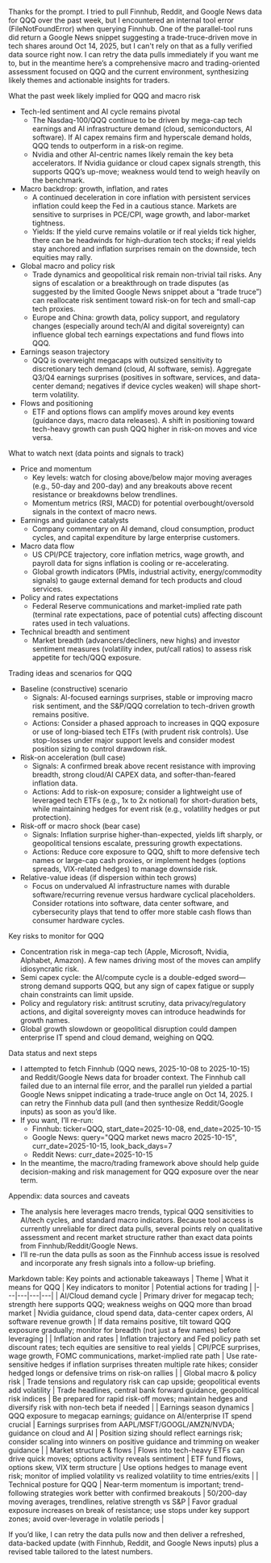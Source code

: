 Thanks for the prompt. I tried to pull Finnhub, Reddit, and Google News data for QQQ over the past week, but I encountered an internal tool error (FileNotFoundError) when querying Finnhub. One of the parallel-tool runs did return a Google News snippet suggesting a trade-truce-driven move in tech shares around Oct 14, 2025, but I can't rely on that as a fully verified data source right now. I can retry the data pulls immediately if you want me to, but in the meantime here’s a comprehensive macro and trading-oriented assessment focused on QQQ and the current environment, synthesizing likely themes and actionable insights for traders.

What the past week likely implied for QQQ and macro risk
- Tech-led sentiment and AI cycle remains pivotal
  - The Nasdaq-100/QQQ continue to be driven by mega-cap tech earnings and AI infrastructure demand (cloud, semiconductors, AI software). If AI capex remains firm and hyperscale demand holds, QQQ tends to outperform in a risk-on regime.
  - Nvidia and other AI-centric names likely remain the key beta accelerators. If Nvidia guidance or cloud capex signals strength, this supports QQQ’s up-move; weakness would tend to weigh heavily on the benchmark.
- Macro backdrop: growth, inflation, and rates
  - A continued deceleration in core inflation with persistent services inflation could keep the Fed in a cautious stance. Markets are sensitive to surprises in PCE/CPI, wage growth, and labor-market tightness.
  - Yields: If the yield curve remains volatile or if real yields tick higher, there can be headwinds for high-duration tech stocks; if real yields stay anchored and inflation surprises remain on the downside, tech equities may rally.
- Global macro and policy risk
  - Trade dynamics and geopolitical risk remain non-trivial tail risks. Any signs of escalation or a breakthrough on trade disputes (as suggested by the limited Google News snippet about a “trade truce”) can reallocate risk sentiment toward risk-on for tech and small-cap tech proxies.
  - Europe and China: growth data, policy support, and regulatory changes (especially around tech/AI and digital sovereignty) can influence global tech earnings expectations and fund flows into QQQ.
- Earnings season trajectory
  - QQQ is overweight megacaps with outsized sensitivity to discretionary tech demand (cloud, AI software, semis). Aggregate Q3/Q4 earnings surprises (positives in software, services, and data-center demand; negatives if device cycles weaken) will shape short-term volatility.
- Flows and positioning
  - ETF and options flows can amplify moves around key events (guidance days, macro data releases). A shift in positioning toward tech-heavy growth can push QQQ higher in risk-on moves and vice versa.

What to watch next (data points and signals to track)
- Price and momentum
  - Key levels: watch for closing above/below major moving averages (e.g., 50-day and 200-day) and any breakouts above recent resistance or breakdowns below trendlines.
  - Momentum metrics (RSI, MACD) for potential overbought/oversold signals in the context of macro news.
- Earnings and guidance catalysts
  - Company commentary on AI demand, cloud consumption, product cycles, and capital expenditure by large enterprise customers.
- Macro data flow
  - US CPI/PCE trajectory, core inflation metrics, wage growth, and payroll data for signs inflation is cooling or re-accelerating.
  - Global growth indicators (PMIs, industrial activity, energy/commodity signals) to gauge external demand for tech products and cloud services.
- Policy and rates expectations
  - Federal Reserve communications and market-implied rate path (terminal rate expectations, pace of potential cuts) affecting discount rates used in tech valuations.
- Technical breadth and sentiment
  - Market breadth (advancers/decliners, new highs) and investor sentiment measures (volatility index, put/call ratios) to assess risk appetite for tech/QQQ exposure.

Trading ideas and scenarios for QQQ
- Baseline (constructive) scenario
  - Signals: AI-focused earnings surprises, stable or improving macro risk sentiment, and the S&P/QQQ correlation to tech-driven growth remains positive.
  - Actions: Consider a phased approach to increases in QQQ exposure or use of long-biased tech ETFs (with prudent risk controls). Use stop-losses under major support levels and consider modest position sizing to control drawdown risk.
- Risk-on acceleration (bull case)
  - Signals: A confirmed break above recent resistance with improving breadth, strong cloud/AI CAPEX data, and softer-than-feared inflation data.
  - Actions: Add to risk-on exposure; consider a lightweight use of leveraged tech ETFs (e.g., 1x to 2x notional) for short-duration bets, while maintaining hedges for event risk (e.g., volatility hedges or put protection).
- Risk-off or macro shock (bear case)
  - Signals: Inflation surprise higher-than-expected, yields lift sharply, or geopolitical tensions escalate, pressuring growth expectations.
  - Actions: Reduce core exposure to QQQ, shift to more defensive tech names or large-cap cash proxies, or implement hedges (options spreads, VIX-related hedges) to manage downside risk.
- Relative-value ideas (if dispersion within tech grows)
  - Focus on undervalued AI infrastructure names with durable software/recurring revenue versus hardware cyclical placeholders. Consider rotations into software, data center software, and cybersecurity plays that tend to offer more stable cash flows than consumer hardware cycles.

Key risks to monitor for QQQ
- Concentration risk in mega-cap tech (Apple, Microsoft, Nvidia, Alphabet, Amazon). A few names driving most of the moves can amplify idiosyncratic risk.
- Semi capex cycle: the AI/compute cycle is a double-edged sword—strong demand supports QQQ, but any sign of capex fatigue or supply chain constraints can limit upside.
- Policy and regulatory risk: antitrust scrutiny, data privacy/regulatory actions, and digital sovereignty moves can introduce headwinds for growth names.
- Global growth slowdown or geopolitical disruption could dampen enterprise IT spend and cloud demand, weighing on QQQ.

Data status and next steps
- I attempted to fetch Finnhub (QQQ news, 2025-10-08 to 2025-10-15) and Reddit/Google News data for broader context. The Finnhub call failed due to an internal file error, and the parallel run yielded a partial Google News snippet indicating a trade-truce angle on Oct 14, 2025. I can retry the Finnhub data pull (and then synthesize Reddit/Google inputs) as soon as you’d like.
- If you want, I’ll re-run:
  - Finnhub: ticker=QQQ, start_date=2025-10-08, end_date=2025-10-15
  - Google News: query="QQQ market news macro 2025-10-15", curr_date=2025-10-15, look_back_days=7
  - Reddit News: curr_date=2025-10-15
- In the meantime, the macro/trading framework above should help guide decision-making and risk management for QQQ exposure over the near term.

Appendix: data sources and caveats
- The analysis here leverages macro trends, typical QQQ sensitivities to AI/tech cycles, and standard macro indicators. Because tool access is currently unreliable for direct data pulls, several points rely on qualitative assessment and recent market structure rather than exact data points from Finnhub/Reddit/Google News.
- I’ll re-run the data pulls as soon as the Finnhub access issue is resolved and incorporate any fresh signals into a follow-up briefing.

Markdown table: Key points and actionable takeaways
| Theme | What it means for QQQ | Key indicators to monitor | Potential actions for trading |
|---|---|---|---|
| AI/Cloud demand cycle | Primary driver for megacap tech; strength here supports QQQ; weakness weighs on QQQ more than broad market | Nvidia guidance, cloud spend data, data-center capex orders, AI software revenue growth | If data remains positive, tilt toward QQQ exposure gradually; monitor for breadth (not just a few names) before leveraging |
| Inflation and rates | Inflation trajectory and Fed policy path set discount rates; tech equities are sensitive to real yields | CPI/PCE surprises, wage growth, FOMC communications, market-implied rate path | Use rate-sensitive hedges if inflation surprises threaten multiple rate hikes; consider hedged longs or defensive trims on risk-on rallies |
| Global macro & policy risk | Trade tensions and regulatory risk can cap upside; geopolitical events add volatility | Trade headlines, central bank forward guidance, geopolitical risk indices | Be prepared for rapid risk-off moves; maintain hedges and diversify risk with non-tech beta if needed |
| Earnings season dynamics | QQQ exposure to megacap earnings; guidance on AI/enterprise IT spend crucial | Earnings surprises from AAPL/MSFT/GOOGL/AMZN/NVDA; guidance on cloud and AI | Position sizing should reflect earnings risk; consider scaling into winners on positive guidance and trimming on weaker guidance |
| Market structure & flows | Flows into tech-heavy ETFs can drive quick moves; options activity reveals sentiment | ETF fund flows, options skew, VIX term structure | Use options hedges to manage event risk; monitor of implied volatility vs realized volatility to time entries/exits |
| Technical posture for QQQ | Near-term momentum is important; trend-following strategies work better with confirmed breakouts | 50/200-day moving averages, trendlines, relative strength vs S&P | Favor gradual exposure increases on break of resistance; use stops under key support zones; avoid over-leverage in volatile periods |

If you’d like, I can retry the data pulls now and then deliver a refreshed, data-backed update (with Finnhub, Reddit, and Google News inputs) plus a revised table tailored to the latest numbers.